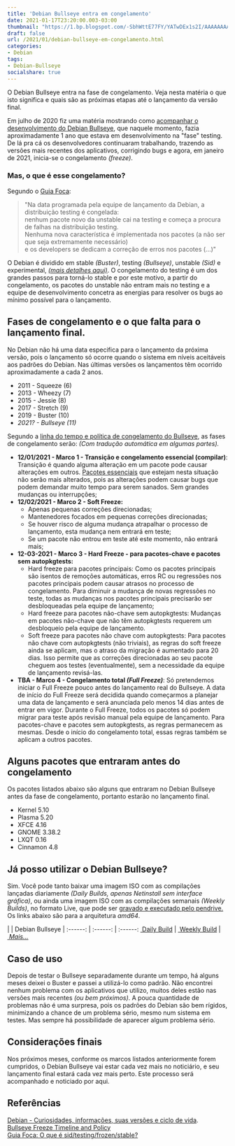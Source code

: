 ```yaml
---
title: 'Debian Bullseye entra em congelamento'
date: 2021-01-17T23:20:00.003-03:00
thumbnail: "https://1.bp.blogspot.com/-SbhWttE77FY/YATwDEx1s2I/AAAAAAAARio/QqJhOMdH7GApMYaM8L2luokkz0GkezY2wCNcBGAsYHQ/s16000/Bullseye-Freeze.png"
draft: false
url: /2021/01/debian-bullseye-em-congelamento.html
categories:
- Debian
tags: 
- Debian-Bullseye
socialshare: true
---
```


O Debian Bullseye entra na fase de congelamento. Veja nesta matéria o que isto significa e quais são as próximas etapas até o lançamento da versão final.
 

<!--more-->


Em julho de 2020 fiz uma matéria mostrando como [acompanhar o desenvolvimento do Debian Bullseye](https://info.wsouza.com.br/2020/07/acompanhe-o-desenvolvimento-do-debian-bullseye.html), que naquele momento, fazia aproximadamente 1 ano que estava em desenvolvimento na "fase" testing. De lá pra cá os desenvolvedores continuaram trabalhando, trazendo as versões mais recentes dos aplicativos, corrigindo bugs e agora, em janeiro de 2021, inicia-se o congelamento _(freeze)_.  
  

### Mas, o que é esse congelamento?

  
Segundo o [Guia Foca](https://www.guiafoca.org/guiaonline/avancado/ch07s03.html):  

> "Na data programada pela equipe de lançamento da Debian, a distribuição testing é congelada:  
nenhum pacote novo da unstable cai na testing e começa a procura de falhas na distribuição testing.  
Nenhuma nova característica é implementada nos pacotes (a não ser que seja extremamente necessário)  
e os developers se dedicam a correção de erros nos pacotes (...)"
  
O Debian é dividido em stable _(Buster)_, testing _(Bullseye)_, unstable _(Sid)_ e experimental, [_(mais detalhes aqui)_](https://info.wsouza.com.br/2019/07/debian-curiosidades-informacoes-suas-versoes-e-ciclo-de-vida.html). O congelamento do testing é um dos grandes passos para torná-lo stable e por este motivo, a partir do congelamento, os pacotes do unstable não entram mais no testing e a equipe de desenvolvimento concetra as energias para resolver os bugs ao mínimo possível para o lançamento.  
  

## Fases de congelamento e o que falta para o lançamento final.

  
No Debian não há uma data especifica para o lançamento da próxima versão, pois o lançamento só ocorre quando o sistema em níveis aceitáveis aos padrões do Debian. Nas últimas versões os lançamentos têm ocorrido aproximadamente a cada 2 anos.  

*   2011 - Squeeze (6)
*   2013 - Wheezy (7)
*   2015 - Jessie (8)
*   2017 - Stretch (9)
*   2019 - Buster (10)
*   _2021? - Bullseye (11)_

Segundo a [linha do tempo e política de congelamento do Bullseye](https://release.debian.org/bullseye/freeze_policy.html), as fases de congelamento serão: _(Com tradução automática em algumas partes)._  

*   **12/01/2021 - Marco 1 - Transição e congelamento essencial (compilar)**: Transição é quando alguma alteração em um pacote pode causar alterações em outros. [Pacotes essenciais](https://release.debian.org/bullseye/essential-and-build-essential.txt) que estejam nesta situação não serão mais alterados, pois as alterações podem causar bugs que podem demandar muito tempo para serem sanados. Sem grandes mudanças ou interrupções;
*   **12/02/2021 - Marco 2 - Soft Freeze:**
    *   Apenas pequenas correções direcionadas;
    *   Mantenedores focados em pequenas correções direcionadas;
    *   Se houver risco de alguma mudança atrapalhar o processo de lançamento, esta mudança nem entrará em teste;
    *   Se um pacote não entrou em teste até este momento, não entrará mais;
*   **12-03-2021 - Marco 3 - Hard Freeze - para pacotes-chave e pacotes sem autopkgtests:**
    *   Hard freeze para pacotes principais: Como os pacotes principais são isentos de remoções automáticas, erros RC ou regressões nos pacotes principais podem causar atrasos no processo de congelamento. Para diminuir a mudança de novas regressões no teste, todas as mudanças nos pacotes principais precisarão ser desbloqueadas pela equipe de lançamento;
    *   Hard freeze para pacotes não-chave sem autopkgtests: Mudanças em pacotes não-chave que não têm autopkgtests requerem um desbloqueio pela equipe de lançamento.
    *   Soft freeze para pacotes não chave com autopkgtests: Para pacotes não chave com autopkgtests (não triviais), as regras do soft freeze ainda se aplicam, mas o atraso da migração é aumentado para 20 dias. Isso permite que as correções direcionadas ao seu pacote cheguem aos testes (eventualmente), sem a necessidade da equipe de lançamento revisá-las.
*   **TBA - Marco 4 - Congelamento total _(Full Freeze)_**: Só pretendemos iniciar o Full Freeze pouco antes do lançamento real do Bullseye. A data de início do Full Freeze será decidida quando começarmos a planejar uma data de lançamento e será anunciada pelo menos 14 dias antes de entrar em vigor. Durante o Full Freeze, todos os pacotes só podem migrar para teste após revisão manual pela equipe de lançamento. Para pacotes-chave e pacotes sem autopkgtests, as regras permanecem as mesmas. Desde o início do congelamento total, essas regras também se aplicam a outros pacotes.

  

## Alguns pacotes que entraram antes do congelamento

  
Os pacotes listados abaixo são alguns que entraram no Debian Bullseye antes da fase de congelamento, portanto estarão no lançamento final.

*   Kernel 5.10
*   Plasma 5.20
*   XFCE 4.16
*   GNOME 3.38.2
*   LXQT 0.16
*   Cinnamon 4.8

  

## Já posso utilizar o Debian Bullseye?

  
Sim. Você pode tanto baixar uma imagem ISO com as compilações lançadas diariamente _(Daily Builds, apenas Netinstall sem interface gráfica)_, ou ainda uma imagem ISO com as compilações semanais _(Weekly Builds)_, no formato Live, que pode ser [gravado e executado pelo pendrive.](https://info.wsouza.com.br/2020/04/3-maneiras-de-gravar-uma-imagem-iso-num-pendrive-utilizando-linux.html) Os links abaixo são para a arquitetura _amd64_.  
  

| | Debian Bullseye |
:------: | :------: | :------:
[ Daily Build](https://cdimage.debian.org/cdimage/daily-builds/daily/arch-latest/amd64/iso-cd/debian-testing-amd64-netinst.iso) | [ Weekly Build](https://cdimage.debian.org/cdimage/weekly-live-builds/amd64/iso-hybrid/debian-live-testing-amd64-gnome.iso) | [ _Mais..._](https://cdimage.debian.org/cdimage/weekly-live-builds/)

## Caso de uso

  
Depois de testar o Bullseye separadamente durante um tempo, há alguns meses deixei o Buster e passei a utilizá-lo como padrão. Não encontrei nenhum problema com os aplicativos que utilizo, muitos deles estão nas versões mais recentes _(ou bem próximos)_. A pouca quantidade de problemas não é uma surpresa, pois os padrões do Debian são bem rígidos, minimizando a chance de um problema sério, mesmo num sistema em testes. Mas sempre há possibilidade de aparecer algum problema sério.  
  

## Considerações finais

  
Nos próximos meses, conforme os marcos listados anteriormente forem cumpridos, o Debian Bullseye vai estar cada vez mais no noticiário, e seu lançamento final estará cada vez mais perto. Este processo será acompanhado e noticiado por aqui.  
  

## Referências

  
[Debian - Curiosidades, informações, suas versões e ciclo de vida](https://info.wsouza.com.br/2019/07/debian-curiosidades-informacoes-suas-versoes-e-ciclo-de-vida.html).  
[Bullseye Freeze Timeline and Policy](https://release.debian.org/bullseye/freeze_policy.html)  
[Guia Foca: O que é sid/testing/frozen/stable?](https://www.guiafoca.org/guiaonline/avancado/ch07s03.html)
